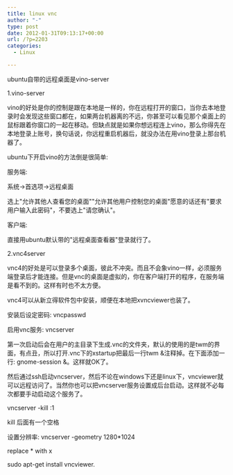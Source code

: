 ```yaml
---
title: linux vnc
author: "-"
type: post
date: 2012-01-31T09:13:17+00:00
url: /?p=2203
categories:
  - Linux

---
```

ubuntu自带的远程桌面是vino-server

1.vino-server

vino的好处是你的控制是跟在本地是一样的，你在远程打开的窗口，当你去本地登录时会发现这些窗口都在，如果两台机器离的不远，你甚至可以看见那个桌面上的鼠标跟着你窗口的一起在移动。但缺点就是如果你想远程连上vino，那么你得先在本地登录上账号，换句话说，你远程重启机器后，就没办法在用vino登录上那台机器了。

ubuntu下开启vino的方法倒是很简单: 

服务端: 

系统->首选项->远程桌面

选上"允许其他人查看您的桌面""允许其他用户控制您的桌面"愿意的话还有"要求用户输入此密码"，不要选上"请您确认"。

客户端: 

直接用ubuntu默认带的"远程桌面查看器"登录就行了。

2.vnc4server

vnc4的好处是可以登录多个桌面，彼此不冲突。而且不会象vino一样，必须服务端登录后才能连接。但是vnc的桌面是虚拟的，你在客户端打开的程序，在服务端是看不到的。这样有时也不太方便。

vnc4可以从新立得软件包中安装，顺便在本地把xvncviewer也装了。
  
安装后设定密码: vncpasswd
  
启用vnc服务: vncserver
  
第一次启动后会在用户的主目录下生成.vnc的文件夹，默认的使用的是twm的界面，有点丑，所以打开.vnc下的xstartup把最后一行twm &注释掉。在下面添加一行: gnome-session &。这样就OK了。

然后通过ssh启动vncserver，然后不论在windows下还是linux下，vncviewer就可以远程访问了。当然你也可以把vncserver服务设置成后台启动。这样就不必每次都要手动启动这个服务了。

vncserver -kill :1

kill 后面有一个空格

设置分辨率: vncserver -geometry 1280*1024

replace * with x


sudo apt-get install vncviewer.